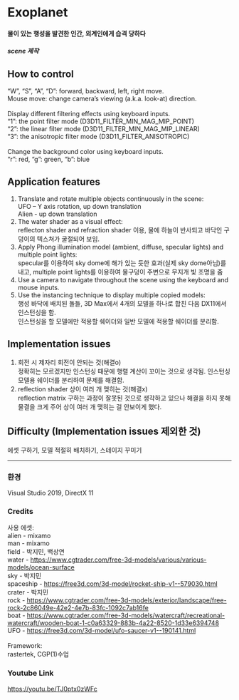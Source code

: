 # Exoplanet
#### 물이 있는 행성을 발견한 인간, 외계인에게 습격 당하다 
##### scene 제작

## How to control
“W”, “S”, “A”, “D”: forward, backward, left, right move.
<br/>Mouse move: change camera’s viewing (a.k.a. look-at) direction.
<br/><br/>Display different filtering effects using keyboard inputs.
<br/>“1”: the point filter mode (D3D11_FILTER_MIN_MAG_MIP_POINT) 
<br/>“2”: the linear filter mode (D3D11_FILTER_MIN_MAG_MIP_LINEAR)
<br/>“3”: the anisotropic filter mode (D3D11_FILTER_ANISOTROPIC)
<br/><br/>Change the background color using keyboard inputs. 
<br/>“r”: red, “g”: green, “b”: blue

## Application features
1. Translate and rotate multiple objects continuously in the scene:
<br/>UFO – Y axis rotation, up down translation
<br/>Alien - up down translation
2. The water shader as a visual effect:
<br/>reflecton shader and refraction shader 이용, 물에 하늘이 반사되고 바닥인 구덩이의 텍스쳐가 굴절되어 보임.
3. Apply Phong illumination model (ambient, diffuse, specular lights) and multiple point lights:
<br/>specular를 이용하여 sky dome에 해가 있는 듯한 효과(실제 sky dome아님)를 내고, multiple point lights를 이용하여 물구덩이 주변으로 무지개 빛 조명을 줌
4. Use a camera to navigate throughout the scene using the keyboard and mouse inputs.
5. Use the instancing technique to display multiple copied models:
<br/>행성 바닥에 배치된 돌들, 3D Max에서 4개의 모델을 하나로 합친 다음 DX11에서 인스턴싱을 함.
<br/>인스턴싱을 할 모델에만 적용할 쉐이더와 일반 모델에 적용할 쉐이더를 분리함.

## Implementation issues
1. 회전 시 제자리 회전이 안되는 것(해결o)
<br/>정확히는 모르겠지만 인스턴싱 때문에 행렬 계산이 꼬이는 것으로 생각됨. 인스턴싱 모델용 쉐이더를 분리하여 문제를 해결함.
2. reflection shader 상이 여러 개 맺히는 것(해결x)
<br/>reflection matrix 구하는 과정이 잘못된 것으로 생각하고 있으나 해결을 하지 못해 물결을 크게 주어 상이 여러 개 맺히는 걸 안보이게 했다.

## Difficulty (Implementation issues 제외한 것)
에셋 구하기, 모델 적절히 배치하기, 스테이지 꾸미기
<br/>
***
### 환경
Visual Studio 2019, DirectX 11
### Credits
사용 에셋:
<br/>alien - mixamo
<br/>man - mixamo
<br/>field - 박지민, 백상연
<br/>water - https://www.cgtrader.com/free-3d-models/various/various-models/ocean-surface
<br/>sky - 박지민
<br/>spaceship - https://free3d.com/3d-model/rocket-ship-v1--579030.html
<br/>crater - 박지민
<br/>rock - https://www.cgtrader.com/free-3d-models/exterior/landscape/free-rock-2c86049e-42e2-4e7b-83fc-1092c7ab16fe
<br/>boat - https://www.cgtrader.com/free-3d-models/watercraft/recreational-watercraft/wooden-boat-1-c0a63329-883b-4a22-8520-1d33e6394748
<br/>UFO - https://free3d.com/3d-model/ufo-saucer-v1--190141.html
<br/>
<br/>Framework:
<br/>rastertek, CGP(1)수업
### Youtube Link
https://youtu.be/TJ0ptx0zWFc
